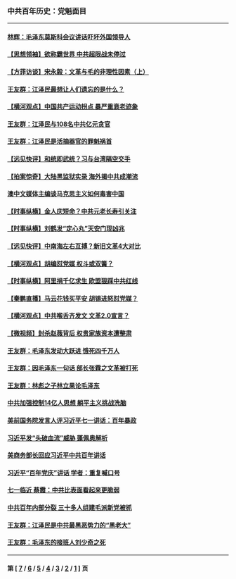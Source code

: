 ### 中共百年历史：党魁面目
---
#### [林辉：毛泽东莫斯科会议讲话吓坏外国领导人](../../pages/nf1176107/n13917931.md?07070430) 
#### [【思想领袖】欲称霸世界 中共超限战未停过](../../pages/nf1176107/n13745142.md?07070430) 
#### [【方菲访谈】宋永毅：文革与毛的非理性因素（上）](../../pages/nf1176107/n13469956.md?07070430) 
#### [王友群：江泽民最想让人们遗忘的是什么？](../../pages/nf1176107/n13408949.md?07070430) 
#### [【横河观点】中国共产运动拐点 暴严重衰老迹象](../../pages/nf1176107/n13388333.md?07070430) 
#### [王友群：江泽民与108名中共亿元贪官](../../pages/nf1176107/n13352358.md?07070430) 
#### [王友群：江泽民是活摘器官的罪魁祸首](../../pages/nf1176107/n13336903.md?07070430) 
#### [【远见快评】和统即武统？习与台湾隔空交手](../../pages/nf1176107/n13297739.md?07070430) 
#### [【拍案惊奇】大陆黑监狱实录 海外揭中共成潮流](../../pages/nf1176107/n13288853.md?07070430) 
#### [澳中文媒体主编谈马克思主义如何毒害中国](../../pages/nf1176107/n13257387.md?07070430) 
#### [【时事纵横】金人庆短命？中共元老长寿引关注](../../pages/nf1176107/n13217934.md?07070430) 
#### [【时事纵横】刘鹤发“定心丸”天安门现凶兆](../../pages/nf1176107/n13215416.md?07070430) 
#### [【远见快评】中南海左右互搏？新旧文革4大对比](../../pages/nf1176107/n13214745.md?07070430) 
#### [【横河观点】胡编怼党媒 权斗或双簧？](../../pages/nf1176107/n13210864.md?07070430) 
#### [【时事纵横】阿里捐千亿求生 欧盟狠踩中共红线](../../pages/nf1176107/n13206431.md?07070430) 
#### [【秦鹏直播】马云花钱买平安 胡锡进怒怼党媒？](../../pages/nf1176107/n13206392.md?07070430) 
#### [【横河观点】中共喉舌齐发文 文革2.0宣言？](../../pages/nf1176107/n13201248.md?07070430) 
#### [【微视频】封杀赵薇背后 权贵家族资本遭整肃](../../pages/nf1176107/n13197798.md?07070430) 
#### [王友群：毛泽东发动大跃进 饿死四千万人](../../pages/nf1176107/n13177158.md?07070430) 
#### [王友群：因毛泽东一句话 部长张霖之文革被打死](../../pages/nf1176107/n13161711.md?07070430) 
#### [王友群：林彪之子林立果论毛泽东](../../pages/nf1176107/n13128622.md?07070430) 
#### [中共加强控制14亿人思想 躺平主义挑战洗脑](../../pages/nf1176107/n13094299.md?07070430) 
#### [美前国务院发言人评习近平七一讲话：百年暴政](../../pages/nf1176107/n13066986.md?07070430) 
#### [习近平发“头破血流”威胁 蓬佩奥解析](../../pages/nf1176107/n13063604.md?07070430) 
#### [美商务部长回应习近平中共百年讲话](../../pages/nf1176107/n13062903.md?07070430) 
#### [习近平“百年党庆”讲话 学者：重复喊口号](../../pages/nf1176107/n13061411.md?07070430) 
#### [七一临近 蔡霞：中共比表面看起来更脆弱](../../pages/nf1176107/n13056418.md?07070430) 
#### [中共百年内部分裂 三十多人组建毛派新党被抓](../../pages/nf1176107/n13044023.md?07070430) 
#### [王友群：江泽民是中共最黑恶势力的“黑老大”](../../pages/nf1176107/n13022180.md?07070430) 
#### [王友群：毛泽东的接班人刘少奇之死](../../pages/nf1176107/n12991772.md?07070430) 

---
#### 第 [ [7](./7.md?07070430) / [6](./6.md?07070430) / [5](./5.md?07070430) / [4](./4.md?07070430) / [3](./3.md?07070430) / [2](./2.md?07070430) / [1](./1.md?07070430) ] 页
